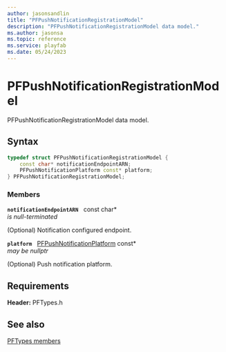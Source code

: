 ```yaml
---
author: jasonsandlin
title: "PFPushNotificationRegistrationModel"
description: "PFPushNotificationRegistrationModel data model."
ms.author: jasonsa
ms.topic: reference
ms.service: playfab
ms.date: 05/24/2023
---
```


# PFPushNotificationRegistrationModel  

PFPushNotificationRegistrationModel data model.  

## Syntax  
  
```cpp
typedef struct PFPushNotificationRegistrationModel {  
    const char* notificationEndpointARN;  
    PFPushNotificationPlatform const* platform;  
} PFPushNotificationRegistrationModel;  
```
  
### Members  
  
**`notificationEndpointARN`** &nbsp; const char*  
*is null-terminated*  
  
(Optional) Notification configured endpoint.
  
**`platform`** &nbsp; [PFPushNotificationPlatform](../enums/pfpushnotificationplatform.md) const*  
*may be nullptr*  
  
(Optional) Push notification platform.
  
  
## Requirements  
  
**Header:** PFTypes.h
  
## See also  
[PFTypes members](../pftypes_members.md)  

  
  
